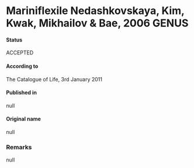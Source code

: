 # Mariniflexile Nedashkovskaya, Kim, Kwak, Mikhailov & Bae, 2006 GENUS

#### Status
ACCEPTED

#### According to
The Catalogue of Life, 3rd January 2011

#### Published in
null

#### Original name
null

### Remarks
null